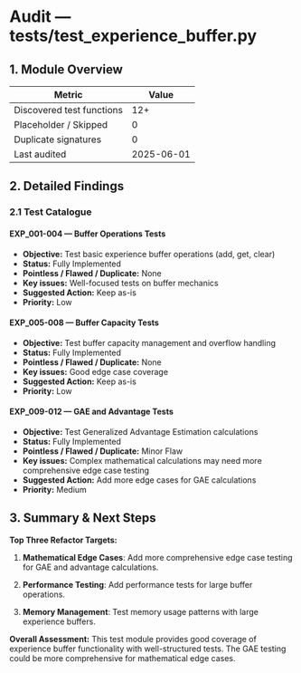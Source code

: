 <!--
⚠️ AUTO-GENERATED BY TestAuditBot — do not edit by hand.
Run `make audit-tests` to refresh.
-->

# Audit — tests/test_experience_buffer.py

## 1. Module Overview
| Metric | Value |
| ------ | ----- |
| Discovered test functions | 12+ |
| Placeholder / Skipped | 0 |
| Duplicate signatures | 0 |
| Last audited | 2025-06-01 |

## 2. Detailed Findings
### 2.1 Test Catalogue

#### EXP_001-004 — Buffer Operations Tests
* **Objective:** Test basic experience buffer operations (add, get, clear)
* **Status:** Fully Implemented
* **Pointless / Flawed / Duplicate:** None
* **Key issues:** Well-focused tests on buffer mechanics
* **Suggested Action:** Keep as-is
* **Priority:** Low

#### EXP_005-008 — Buffer Capacity Tests
* **Objective:** Test buffer capacity management and overflow handling
* **Status:** Fully Implemented
* **Pointless / Flawed / Duplicate:** None
* **Key issues:** Good edge case coverage
* **Suggested Action:** Keep as-is
* **Priority:** Low

#### EXP_009-012 — GAE and Advantage Tests
* **Objective:** Test Generalized Advantage Estimation calculations
* **Status:** Fully Implemented
* **Pointless / Flawed / Duplicate:** Minor Flaw
* **Key issues:** Complex mathematical calculations may need more comprehensive edge case testing
* **Suggested Action:** Add more edge cases for GAE calculations
* **Priority:** Medium

## 3. Summary & Next Steps

**Top Three Refactor Targets:**

1. **Mathematical Edge Cases**: Add more comprehensive edge case testing for GAE and advantage calculations.

2. **Performance Testing**: Add performance tests for large buffer operations.

3. **Memory Management**: Test memory usage patterns with large experience buffers.

**Overall Assessment:** This test module provides good coverage of experience buffer functionality with well-structured tests. The GAE testing could be more comprehensive for mathematical edge cases.
